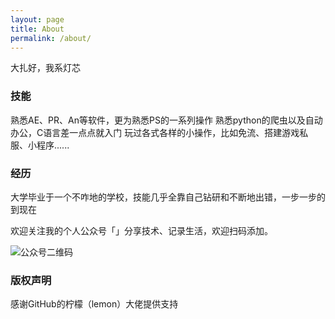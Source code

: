 ```yaml
---
layout: page
title: About
permalink: /about/
---
```


大扎好，我系灯芯

### 技能
熟悉AE、PR、An等软件，更为熟悉PS的一系列操作
熟悉python的爬虫以及自动办公，C语言差一点点就入门
玩过各式各样的小操作，比如免流、搭建游戏私服、小程序......

### 经历

大学毕业于一个不咋地的学校，技能几乎全靠自己钻研和不断地出错，一步一步的到现在

欢迎关注我的个人公众号「」分享技术、记录生活，欢迎扫码添加。

![公众号二维码](https://upload-images.jianshu.io/upload_images/7842464-15f939ec039690f6.png?imageMogr2/auto-orient/strip%7CimageView2/2/w/1240)



### 版权声明

感谢GitHub的柠檬（lemon）大佬提供支持

